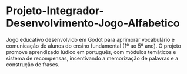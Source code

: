 # Projeto-Integrador-Desenvolvimento-Jogo-Alfabetico
Jogo educativo desenvolvido em Godot para aprimorar vocabulário e comunicação de alunos do ensino fundamental (1º ao 5º ano). O projeto promove aprendizado lúdico em português, com módulos temáticos e sistema de recompensas, incentivando a memorização de palavras e a construção de frases.
